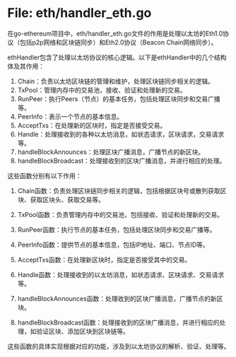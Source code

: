 # File: eth/handler_eth.go

在go-ethereum项目中，eth/handler_eth.go文件的作用是处理以太坊的Eth1.0协议（包括p2p网络和区块链同步）和Eth2.0协议（Beacon Chain网络同步）。

ethHandler包含了处理以太坊协议的核心逻辑。以下是ethHandler中的几个结构体及其作用：

1. Chain：负责以太坊区块链的管理和维护，处理区块链同步相关的逻辑。
2. TxPool：管理内存中的交易池，接收、验证和处理新的交易。
3. RunPeer：执行Peers（节点）的基本任务，包括处理区块同步和交易广播等。
4. PeerInfo：表示一个节点的基本信息。
5. AcceptTxs：在处理新的区块时，指定是否接受交易。
6. Handle：处理接收到的各种以太坊消息，如状态请求，区块请求，交易请求等。
7. handleBlockAnnounces：处理区块广播消息，广播节点的新区块。
8. handleBlockBroadcast：处理接收到的区块广播消息，并进行相应的处理。

这些函数分别有以下作用：

1. Chain函数：负责处理区块链同步相关的逻辑，包括根据区块号或散列获取区块、获取区块头、获取交易等。

2. TxPool函数：负责管理内存中的交易池，包括接收、验证和处理新的交易。

3. RunPeer函数：执行节点的基本任务，包括处理区块同步和交易广播等。

4. PeerInfo函数：提供节点的基本信息，包括IP地址、端口、节点ID等。

5. AcceptTxs函数：在处理新区块时，指定是否接受其中的交易。

6. Handle函数：处理接收到的以太坊消息，如状态请求、区块请求、交易请求等。

7. handleBlockAnnounces函数：处理收到的区块广播消息，广播节点的新区块。

8. handleBlockBroadcast函数：处理接收到的区块广播消息，并进行相应的处理，如验证区块、添加区块到区块链等。

这些函数的具体实现根据对应的功能，涉及到以太坊协议的解析、验证、处理等。

